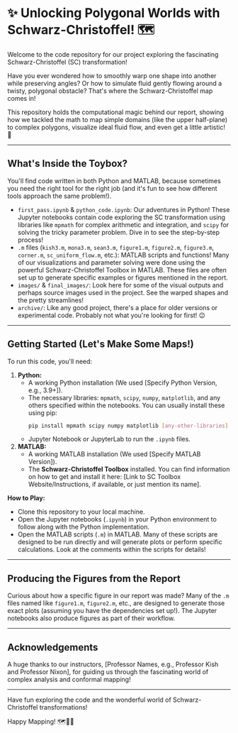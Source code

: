 # ✨ Unlocking Polygonal Worlds with Schwarz-Christoffel! 🗺️

Welcome to the code repository for our project exploring the fascinating Schwarz-Christoffel (SC) transformation!

Have you ever wondered how to smoothly warp one shape into another while preserving angles? Or how to simulate fluid gently flowing around a twisty, polygonal obstacle? That's where the Schwarz-Christoffel map comes in!

This repository holds the computational magic behind our report, showing how we tackled the math to map simple domains (like the upper half-plane) to complex polygons, visualize ideal fluid flow, and even get a little artistic! 🎨

---

## What's Inside the Toybox?

You'll find code written in both Python and MATLAB, because sometimes you need the right tool for the right job (and it's fun to see how different tools approach the same problem!).

- `first_pass.ipynb` & `python_code.ipynb`: Our adventures in Python! These Jupyter notebooks contain code exploring the SC transformation using libraries like `mpmath` for complex arithmetic and integration, and `scipy` for solving the tricky parameter problem. Dive in to see the step-by-step process!
- `.m` files (`kish3.m`, `mona3.m`, `sean3.m`, `figure1.m`, `figure2.m`, `figure3.m`, `corner.m`, `sc_uniform_flow.m`, etc.): MATLAB scripts and functions! Many of our visualizations and parameter solving were done using the powerful Schwarz-Christoffel Toolbox in MATLAB. These files are often set up to generate specific examples or figures mentioned in the report.
- `images/` & `final_images/`: Look here for some of the visual outputs and perhaps source images used in the project. See the warped shapes and the pretty streamlines!
- `archive/`: Like any good project, there's a place for older versions or experimental code. Probably not what you're looking for first! 😉

---

## Getting Started (Let's Make Some Maps!)

To run this code, you'll need:

1.  **Python:**
    - A working Python installation (We used [Specify Python Version, e.g., 3.9+]).
    - The necessary libraries: `mpmath`, `scipy`, `numpy`, `matplotlib`, and any others specified within the notebooks. You can usually install these using pip:
      ```bash
      pip install mpmath scipy numpy matplotlib [any-other-libraries]
      ```
    - Jupyter Notebook or JupyterLab to run the `.ipynb` files.
2.  **MATLAB:**
    - A working MATLAB installation (We used [Specify MATLAB Version]).
    - The **Schwarz-Christoffel Toolbox** installed. You can find information on how to get and install it here: [Link to SC Toolbox Website/Instructions, if available, or just mention its name].

**How to Play:**

- Clone this repository to your local machine.
- Open the Jupyter notebooks (`.ipynb`) in your Python environment to follow along with the Python implementation.
- Open the MATLAB scripts (`.m`) in MATLAB. Many of these scripts are designed to be run directly and will generate plots or perform specific calculations. Look at the comments within the scripts for details!

---

## Producing the Figures from the Report

Curious about how a specific figure in our report was made? Many of the `.m` files named like `figure1.m`, `figure2.m`, etc., are designed to generate those exact plots (assuming you have the dependencies set up!). The Jupyter notebooks also produce figures as part of their workflow.

---

## Acknowledgements

A huge thanks to our instructors, [Professor Names, e.g., Professor Kish and Professor Nixon], for guiding us through the fascinating world of complex analysis and conformal mapping!

---

Have fun exploring the code and the wonderful world of Schwarz-Christoffel transformations!

Happy Mapping! 🗺️🌊🌟
